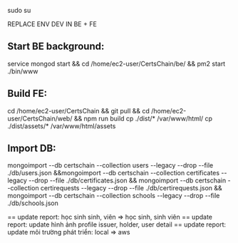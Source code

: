 sudo su

REPLACE ENV DEV IN BE + FE

## Start BE background:
service mongod start && cd /home/ec2-user/CertsChain/be/ && pm2 start ./bin/www

## Build FE:
cd /home/ec2-user/CertsChain && git pull && cd /home/ec2-user/CertsChain/web/ && npm run build
cp ./dist/* /var/www/html/
cp ./dist/assets/* /var/www/html/assets

## Import DB:
mongoimport --db certschain --collection users --legacy --drop --file ./db/users.json &&mongoimport --db certschain --collection certificates --legacy --drop --file ./db/certificates.json && mongoimport --db certschain --collection certirequests --legacy --drop --file ./db/certirequests.json && mongoimport --db certschain --collection schools --legacy --drop --file ./db/schools.json

== update report: học sinh sinh, viên => học sinh, sinh viên
== update report: update hình ảnh profile issuer, holder, user detail
== update report: update môi trường phát triển: local => aws